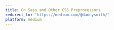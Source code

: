 ```yaml
---
title: On Sass and Other CSS Preprocessors
redurect_to: 'https://medium.com/@dannysmith/'
platform: medium
---
```

